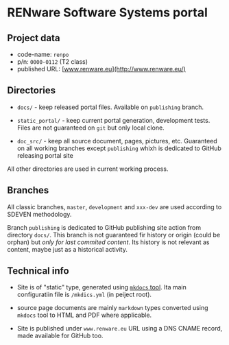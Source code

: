 # RENware Software Systems portal

## Project data

* code-name: `renpo`
* p/n: `0000-0112` (T2 class)
* published URL: [www.renware.eu](http://www.renware.eu/)




## Directories

* `docs/` - keep released portal files. Available on `publishing` branch.

* `static_portal/` - keep current portal generation, development tests. Files are not guaranteed on `git` but only local clone.

* `doc_src/` - keep all source document, pages, pictures, etc. Guaranteed on all working branches except `publishing` whixh is dedicated to GitHub releasing portal site

All other directories are used in current working process.



## Branches

All classic branches, `master`, `development` and `xxx-dev` are used according to SDEVEN methodology.

Branch `publishing` is dedicated to GitHub publishing site action from directory `docs/`. This branch is not guaranteed fir history or origin (could be orphan) but *only for last commited content*. Its history is not relevant as content, maybe just as a historical activity.



## Technical info

* Site is of "static" type, generated using [`mkdocs` tool](http://www.mkdocs.org). Ita main configuratiin file is `/mkdics.yml` (in peiject root).

* source page documents are mainly `markdown` types converted using `mkdocs` tool to HTML and PDF where applicable.

* Site is published under `www.renware.eu` URL using a DNS CNAME record, made available for GitHub too.